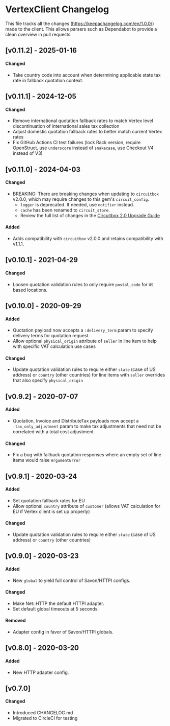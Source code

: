 # VertexClient Changelog

This file tracks all the changes (https://keepachangelog.com/en/1.0.0/) made to the client. This allows parsers such as Dependabot to provide a clean overview in pull requests.

## [v0.11.2] - 2025-01-16

#### Changed

- Take country code into account when determining applicable state tax rate in fallback quotation context.

## [v0.11.1] - 2024-12-05

#### Changed

- Remove international quotation fallback rates to match Vertex level discontinuation of international sales tax collection
- Adjust domestic quotation fallback rates to better match current Vertex rates
- Fix GitHub Actions CI test failures (lock Rack version, require OpenStruct, use `underscore` instead of `snakecase`, use Checkout V4 instead of V3)

## [v0.11.0] - 2024-04-03

#### Changed

- BREAKING: There are breaking changes when updating to `circuitbox` v2.0.0, which may require changes to this gem's `circuit_config`.
  - `logger` is deprecated. If needed, use `notifier` instead.
  - `cache` has been renamed to `circuit_store`.
  - Review the full list of changes in the [Circuitbox 2.0 Upgrade Guide](https://github.com/yammer/circuitbox/blob/main/docs/2.0-upgrade.md)

#### Added

- Adds compatibility with `circuitbox` v2.0.0 and retains compatibility with v1.1.1.

## [v0.10.1] - 2021-04-29

#### Changed

- Loosen quotation validation rules to only require `postal_code` for `US` based locations.

## [v0.10.0] - 2020-09-29

#### Added

- Quotation payload now accepts a `:delivery_term` param to specify delivery terms for quotation request
- Allow optional `physical_origin` attribute of `seller` in line item to help with specific VAT calculation use cases

#### Changed

- Update quotation validation rules to require either `state` (case of US address) or `country` (other countries) for line items with `seller` overrides that also specify `physical_origin`

## [v0.9.2] - 2020-07-07

#### Added

- Quotation, Invoice and DistributeTax payloads now accept a `:tax_only_adjustment` param to make tax adjustments that need not be correlated with a total cost adjustment

#### Changed

- Fix a bug with fallback quotation responses where an empty set of line items would raise `ArgumentError`

## [v0.9.1] - 2020-03-24

#### Added

- Set quotation fallback rates for EU
- Allow optional `country` attribute of `customer` (allows VAT calculation for EU if Vertex client is set up properly)

#### Changed

- Update quotation validation rules to require either `state` (case of US address) or `country` (other countries)

## [v0.9.0] - 2020-03-23

#### Added

- New `global` to yield full control of Savon/HTTPI configs.

#### Changed

- Make Net::HTTP the default HTTPI adapter.
- Set default global timeouts at 5 seconds.

#### Removed

- Adapter config in favor of Savon/HTTPI globals.

## [v0.8.0] - 2020-03-20

#### Added

- New HTTP adapter config.

## [v0.7.0]

#### Changed

- Introduced CHANGELOG.md
- Migrated to CircleCI for testing
